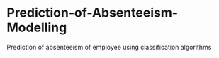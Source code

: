 # Prediction-of-Absenteeism-Modelling
Prediction of absenteeism of employee using classification algorithms


